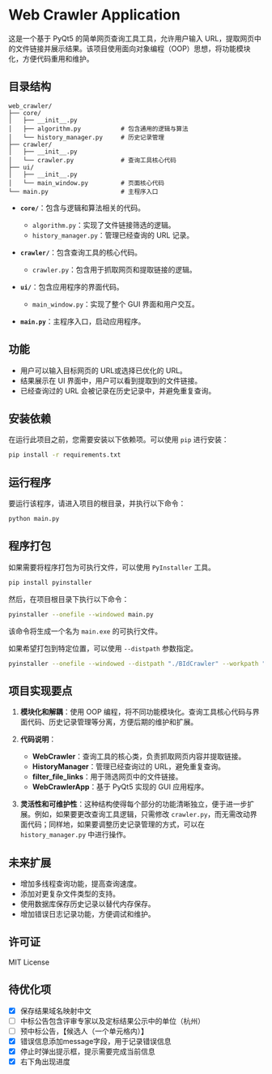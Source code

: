 # Web Crawler Application

这是一个基于 PyQt5 的简单网页查询工具工具，允许用户输入 URL，提取网页中的文件链接并展示结果。该项目使用面向对象编程（OOP）思想，将功能模块化，方便代码重用和维护。

## 目录结构

```
web_crawler/
├── core/
│   ├── __init__.py
│   ├── algorithm.py           # 包含通用的逻辑与算法
│   └── history_manager.py     # 历史记录管理
├── crawler/
│   ├── __init__.py
│   └── crawler.py             # 查询工具核心代码
├── ui/
│   ├── __init__.py
│   └── main_window.py         # 页面核心代码
└── main.py                    # 主程序入口
```

- **`core/`**：包含与逻辑和算法相关的代码。
  - `algorithm.py`：实现了文件链接筛选的逻辑。
  - `history_manager.py`：管理已经查询的 URL 记录。
  
- **`crawler/`**：包含查询工具的核心代码。
  - `crawler.py`：包含用于抓取网页和提取链接的逻辑。

- **`ui/`**：包含应用程序的界面代码。
  - `main_window.py`：实现了整个 GUI 界面和用户交互。

- **`main.py`**：主程序入口，启动应用程序。

## 功能

- 用户可以输入目标网页的 URL或选择已优化的 URL。
- 结果展示在 UI 界面中，用户可以看到提取到的文件链接。
- 已经查询过的 URL 会被记录在历史记录中，并避免重复查询。

## 安装依赖

在运行此项目之前，您需要安装以下依赖项。可以使用 `pip` 进行安装：

```sh
pip install -r requirements.txt
```

## 运行程序

要运行该程序，请进入项目的根目录，并执行以下命令：

```sh
python main.py
```

## 程序打包

如果需要将程序打包为可执行文件，可以使用 `PyInstaller` 工具。

```sh
pip install pyinstaller
```

然后，在项目根目录下执行以下命令：

```sh
pyinstaller --onefile --windowed main.py
```

该命令将生成一个名为 `main.exe` 的可执行文件。

如果希望打包到特定位置，可以使用 `--distpath` 参数指定。
```sh
pyinstaller --onefile --windowed --distpath "./BIdCrawler" --workpath "./BIdCrawler/build" --specpath "./BIdCrawler"  --name "BidCrawler" main.py
```


## 项目实现要点

1. **模块化和解耦**：使用 OOP 编程，将不同功能模块化。查询工具核心代码与界面代码、历史记录管理等分离，方便后期的维护和扩展。

2. **代码说明**：
   - **WebCrawler**：查询工具的核心类，负责抓取网页内容并提取链接。
   - **HistoryManager**：管理已经查询过的 URL，避免重复查询。
   - **filter_file_links**：用于筛选网页中的文件链接。
   - **WebCrawlerApp**：基于 PyQt5 实现的 GUI 应用程序。

3. **灵活性和可维护性**：这种结构使得每个部分的功能清晰独立，便于进一步扩展。例如，如果要更改查询工具逻辑，只需修改 `crawler.py`，而无需改动界面代码；同样地，如果要调整历史记录管理的方式，可以在 `history_manager.py` 中进行操作。

## 未来扩展

- 增加多线程查询功能，提高查询速度。
- 添加对更复杂文件类型的支持。
- 使用数据库保存历史记录以替代内存保存。
- 增加错误日志记录功能，方便调试和维护。

## 许可证

MIT License

## 待优化项

 -[x] 保存结果域名映射中文
 -[ ] 中标公告包含评审专家以及定标结果公示中的单位（杭州）
 -[ ] 预中标公告，【候选人（一个单元格内）】
 -[x] 错误信息添加message字段，用于记录错误信息
 -[x] 停止时弹出提示框，提示需要完成当前信息
 -[x] 右下角出现进度
